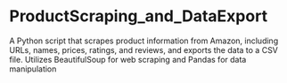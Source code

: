 # ProductScraping_and_DataExport
A Python script that scrapes product information from Amazon, including URLs, names, prices, ratings, and reviews, and exports the data to a CSV file. Utilizes BeautifulSoup for web scraping and Pandas for data manipulation
